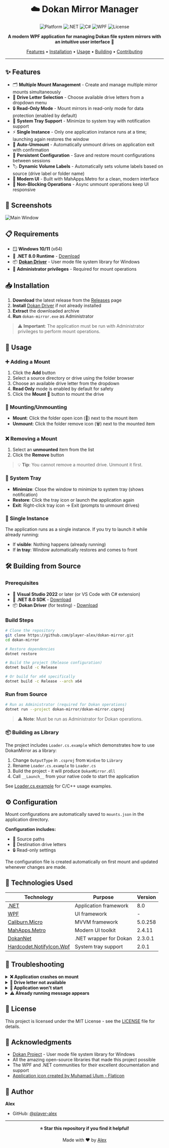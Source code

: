 <div align="center">

# ☁️ Dokan Mirror Manager

![Platform](https://img.shields.io/badge/platform-Windows-0078D6?logo=windows&logoColor=white)
![.NET](https://img.shields.io/badge/.NET-8.0-512BD4?logo=.net&logoColor=white)
![C#](https://img.shields.io/badge/C%23-12.0-239120?logo=csharp&logoColor=white)
![WPF](https://img.shields.io/badge/WPF-UI-0078D6?logo=windows&logoColor=white)
![License](https://img.shields.io/badge/license-MIT-blue.svg)

**A modern WPF application for managing Dokan file system mirrors with an intuitive user interface** 🚀

[Features](#-features) • [Installation](#-installation) • [Usage](#-usage) • [Building](#-building-from-source) • [Contributing](#-contributing)

</div>

---

## ✨ Features

- 🗂️ **Multiple Mount Management** - Create and manage multiple mirror mounts simultaneously
- 💾 **Drive Letter Selection** - Choose available drive letters from a dropdown menu
- 🔒 **Read-Only Mode** - Mount mirrors in read-only mode for data protection (enabled by default)
- 🎯 **System Tray Support** - Minimize to system tray with notification support
- ⚡ **Single Instance** - Only one application instance runs at a time; launching again restores the window
- 🔄 **Auto-Unmount** - Automatically unmount drives on application exit with confirmation
- 💾 **Persistent Configuration** - Save and restore mount configurations between sessions
- 🏷️ **Dynamic Volume Labels** - Automatically sets volume labels based on source (drive label or folder name)
- 🎨 **Modern UI** - Built with MahApps.Metro for a clean, modern interface
- 🚀 **Non-Blocking Operations** - Async unmount operations keep UI responsive

## 📸 Screenshots

![Main Window](screenshot.png)

## 📋 Requirements

- 🪟 **Windows 10/11** (x64)
- 🔷 **.NET 8.0 Runtime** - [Download](https://dotnet.microsoft.com/download/dotnet/8.0)
- 📦 **[Dokan Driver](https://github.com/dokan-dev/dokany/releases)** - User mode file system library for Windows
- 🔑 **Administrator privileges** - Required for mount operations

## 📥 Installation

1. **Download** the latest release from the [Releases](../../releases) page
2. **Install** [Dokan Driver](https://github.com/dokan-dev/dokany/releases) if not already installed
3. **Extract** the downloaded archive
4. **Run** `dokan-mirror.exe` as Administrator

> ⚠️ **Important**: The application must be run with Administrator privileges to perform mount operations.

## 📖 Usage

### ➕ Adding a Mount

1. Click the **Add** button
2. Select a source directory or drive using the folder browser
3. Choose an available drive letter from the dropdown
4. **Read Only** mode is enabled by default for safety
5. Click the **Mount** 📂 button to mount the drive

### 🔄 Mounting/Unmounting

- **Mount**: Click the folder open icon (📂) next to the mount item
- **Unmount**: Click the folder remove icon (🗑️) next to the mounted item

### ❌ Removing a Mount

1. Select an **unmounted** item from the list
2. Click the **Remove** button

> 💡 **Tip**: You cannot remove a mounted drive. Unmount it first.

### 🎯 System Tray

- **Minimize**: Close the window to minimize to system tray (shows notification)
- **Restore**: Click the tray icon or launch the application again
- **Exit**: Right-click tray icon → Exit (prompts to unmount drives)

### 🔐 Single Instance

The application runs as a single instance. If you try to launch it while already running:
- If **visible**: Nothing happens (already running)
- If **in tray**: Window automatically restores and comes to front

## 🛠️ Building from Source

### Prerequisites

- 🔧 **Visual Studio 2022** or later (or VS Code with C# extension)
- 🔷 **.NET 8.0 SDK** - [Download](https://dotnet.microsoft.com/download/dotnet/8.0)
- 📦 **Dokan Driver** (for testing) - [Download](https://github.com/dokan-dev/dokany/releases)

### Build Steps

```bash
# Clone the repository
git clone https://github.com/player-alex/dokan-mirror.git
cd dokan-mirror

# Restore dependencies
dotnet restore

# Build the project (Release configuration)
dotnet build -c Release

# Or build for x64 specifically
dotnet build -c Release --arch x64
```

### Run from Source

```bash
# Run as Administrator (required for Dokan operations)
dotnet run --project dokan-mirror/dokan-mirror.csproj
```

> ⚠️ **Note**: Must be run as Administrator for Dokan operations.

### 📦 Building as Library

The project includes `Loader.cs.example` which demonstrates how to use DokanMirror as a library:

1. Change `OutputType` in `.csproj` from `WinExe` to `Library`
2. Rename `Loader.cs.example` to `Loader.cs`
3. Build the project - it will produce `DokanMirror.dll`
4. Call `__Launch__` from your native code to start the application

See [Loader.cs.example](dokan-mirror/Loader.cs.example) for C/C++ usage examples.

## ⚙️ Configuration

Mount configurations are automatically saved to `mounts.json` in the application directory.

**Configuration includes:**
- 📁 Source paths
- 💾 Destination drive letters
- 🔒 Read-only settings

The configuration file is created automatically on first mount and updated whenever changes are made.

## 🔧 Technologies Used

| Technology | Purpose | Version |
|------------|---------|---------|
| [.NET](https://dotnet.microsoft.com/) | Application framework | 8.0 |
| [WPF](https://docs.microsoft.com/en-us/dotnet/desktop/wpf/) | UI framework | - |
| [Caliburn.Micro](https://caliburnmicro.com/) | MVVM framework | 5.0.258 |
| [MahApps.Metro](https://mahapps.com/) | Modern UI toolkit | 2.4.11 |
| [DokanNet](https://github.com/dokan-dev/dokan-dotnet) | .NET wrapper for Dokan | 2.3.0.1 |
| [Hardcodet.NotifyIcon.Wpf](https://github.com/hardcodet/wpf-notifyicon) | System tray support | 2.0.1 |

## 🐛 Troubleshooting

<details>
<summary><b>❌ Application crashes on mount</b></summary>

- ✅ Ensure Dokan Driver is properly installed
- ✅ Run the application as Administrator
- ✅ Check `mount_error.log` in the application directory for details
- ✅ Verify the source path exists and is accessible

</details>

<details>
<summary><b>💾 Drive letter not available</b></summary>

- ✅ Make sure the drive letter is not already in use
- ✅ Check Windows Disk Management for assigned letters
- ✅ Try a different drive letter

</details>

<details>
<summary><b>🚫 Application won't start</b></summary>

- ✅ Verify .NET 8.0 Runtime is installed
- ✅ Check `crash.log` in the application directory
- ✅ Ensure you're running as Administrator
- ✅ Try running from command line to see error messages

</details>

<details>
<summary><b>⚠️ Already running message appears</b></summary>

This is normal behavior. The application uses single-instance mode:
- If the window is hidden in tray, it will be restored automatically
- If the window is already visible, the existing instance continues running

</details>

## 📄 License

This project is licensed under the MIT License - see the [LICENSE](LICENSE) file for details.

## 🙏 Acknowledgments

- [Dokan Project](https://github.com/dokan-dev/dokany) - User mode file system library for Windows
- All the amazing open-source libraries that made this project possible
- The WPF and .NET communities for their excellent documentation and support
- <a href="https://www.flaticon.com/free-icons/web-server" title="web server icons">Application icon created by Muhamad Ulum - Flaticon</a>

## 👤 Author

**Alex**
- GitHub: [@player-alex](https://github.com/player-alex)

---

<div align="center">

**⭐ Star this repository if you find it helpful!**

Made with ❤️ by [Alex](https://github.com/player-alex)

</div>
